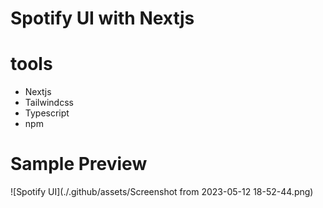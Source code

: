 # Spotify UI with Nextjs

# tools

- Nextjs
- Tailwindcss
- Typescript
- npm

# Sample Preview

![Spotify UI](./.github/assets/Screenshot from 2023-05-12 18-52-44.png)
